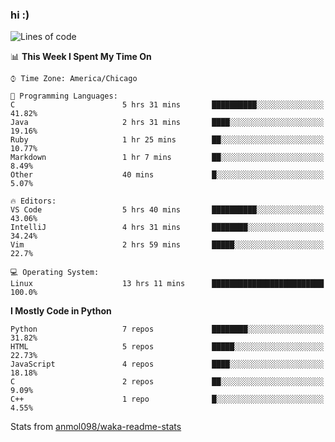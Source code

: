 ### hi :)

<!--START_SECTION:waka-->
![Lines of code](https://img.shields.io/badge/From%20Hello%20World%20I%27ve%20Written-787798%20lines%20of%20code-blue)

📊 **This Week I Spent My Time On** 

```text
⌚︎ Time Zone: America/Chicago

💬 Programming Languages: 
C                        5 hrs 31 mins       ██████████░░░░░░░░░░░░░░░   41.82% 
Java                     2 hrs 31 mins       ████░░░░░░░░░░░░░░░░░░░░░   19.16% 
Ruby                     1 hr 25 mins        ██░░░░░░░░░░░░░░░░░░░░░░░   10.77% 
Markdown                 1 hr 7 mins         ██░░░░░░░░░░░░░░░░░░░░░░░   8.49% 
Other                    40 mins             █░░░░░░░░░░░░░░░░░░░░░░░░   5.07%

🔥 Editors: 
VS Code                  5 hrs 40 mins       ██████████░░░░░░░░░░░░░░░   43.06% 
IntelliJ                 4 hrs 31 mins       ████████░░░░░░░░░░░░░░░░░   34.24% 
Vim                      2 hrs 59 mins       █████░░░░░░░░░░░░░░░░░░░░   22.7%

💻 Operating System: 
Linux                    13 hrs 11 mins      █████████████████████████   100.0%

```

**I Mostly Code in Python** 

```text
Python                   7 repos             ████████░░░░░░░░░░░░░░░░░   31.82% 
HTML                     5 repos             █████░░░░░░░░░░░░░░░░░░░░   22.73% 
JavaScript               4 repos             ████░░░░░░░░░░░░░░░░░░░░░   18.18% 
C                        2 repos             ██░░░░░░░░░░░░░░░░░░░░░░░   9.09% 
C++                      1 repo              █░░░░░░░░░░░░░░░░░░░░░░░░   4.55%

```



<!--END_SECTION:waka-->

Stats from [anmol098/waka-readme-stats](https://github.com/anmol098/waka-readme-stats)